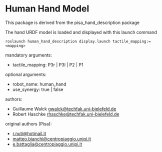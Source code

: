 Human Hand Model
===============

This package is derived from the pisa_hand_description package

The hand URDF model is loaded and displayed with this launch command

```
roslaunch human_hand_description display.launch tactile_mapping:=<mapping>
```

mandatory arguments:
- tactile_mapping: P3r | P3l | P2 | P1

optional arguments:
- robot_name: human_hand
- use_synergy: true | false

authors:
- Guillaume Walck gwalck@techfak.uni-bielefeld.de
- Robert Haschke rhaschke@techfak.uni-bielefeld.de

original authors (Pisa):
- r.nuti@hotmail.it
- matteo.bianchi@centropiaggio.unipi.it
- e.battaglia@centropiaggio.unipi.it
